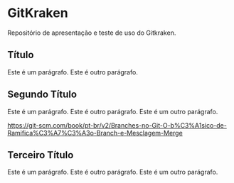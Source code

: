 # GitKraken
Repositório de apresentação e teste de uso do Gitkraken.

## Título
Este é um parágrafo.
Este é outro parágrafo.

## Segundo Título
Este é um parágrafo.
Este é outro parágrafo.
Este é um outro parágrafo.

<https://git-scm.com/book/pt-br/v2/Branches-no-Git-O-b%C3%A1sico-de-Ramifica%C3%A7%C3%A3o-Branch-e-Mesclagem-Merge>

## Terceiro Título
Este é um parágrafo.
Este é outro parágrafo.
Este é um outro parágrafo.